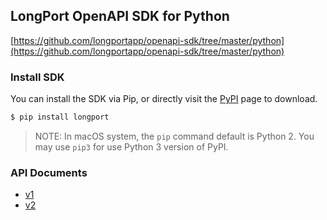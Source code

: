 ## LongPort OpenAPI SDK for Python

[https://github.com/longportapp/openapi-sdk/tree/master/python](https://github.com/longportapp/openapi-sdk/tree/master/python)

### Install SDK

You can install the SDK via Pip, or directly visit the [PyPI](https://pypi.org/project/longport/) page to download.

```bash
$ pip install longport
```

> NOTE: In macOS system, the `pip` command default is Python 2. You may use `pip3` for use Python 3 version of PyPI.

### API Documents

- [v1](https://longportapp.github.io/openapi-sdk/v1/python/index.html)
- [v2](https://longportapp.github.io/openapi-sdk/v2/python/index.html)
